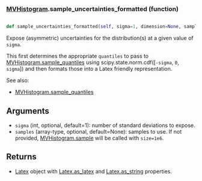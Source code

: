### [MVHistogram](MVHistogram.md).sample_uncertainties_formatted (function)


```py

def sample_uncertainties_formatted(self, sigma=1, dimension=None, samples=None)

```



Expose (asymmetric) uncertainties for the distribution(s) at a given
value of `sigma`.

This first determines the appropriate `quantiles` to pass to
[MVHistogram.sample_quantiles](MVHistogram.sample_quantiles.md) using scipy.state.norm.cdf([`-sigma`, `0`, `sigma`])
and then formats those into a Latex friendly representation.

See also:
* [MVHistogram.sample_quantiles](MVHistogram.sample_quantiles.md)

Arguments
-----------
* `sigma` (int, optional, default=1): number of standard deviations to
    expose.
* `samples` (array-type, optional, default=None): samples to use.  If
    not provided, [MVHistogram.sample](MVHistogram.sample.md) will be called with `size=1e6`.

Returns
---------
* [Latex](Latex.md) object with [Latex.as_latex](Latex.as_latex.md) and [Latex.as_string](Latex.as_string.md) properties.


